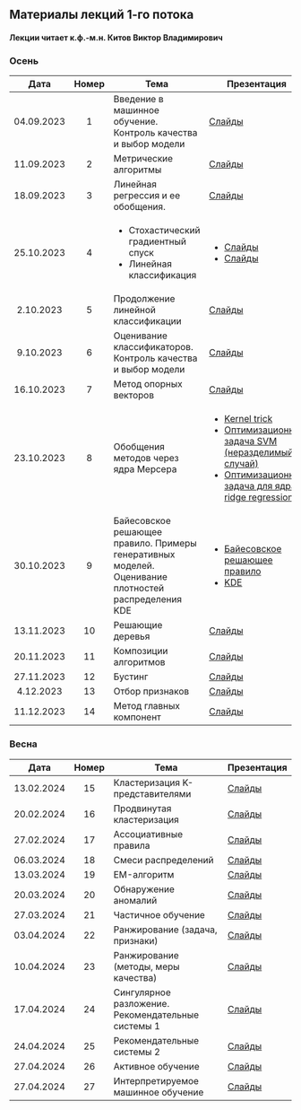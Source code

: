 ## Материалы лекций 1-го потока 
#### Лекции читает  к.ф.-м.н. Китов Виктор Владимирович

### Осень

| Дата | Номер | Тема | Презентация |
| :---: | :---: | --- | --- |
| 04.09.2023 | 1 | Введение в машинное обучение. Контроль качества и выбор модели | [Слайды](https://github.com/victorkitov/ML/blob/main/010-%D0%9E%D1%81%D0%BD%D0%BE%D0%B2%D0%BD%D1%8B%D0%B5%20%D0%BF%D0%BE%D0%BD%D1%8F%D1%82%D0%B8%D1%8F%20%D0%B8%20%D0%B7%D0%B0%D0%B4%D0%B0%D1%87%D0%B8%20%D0%BC%D0%B0%D1%88%D0%B8%D0%BD%D0%BD%D0%BE%D0%B3%D0%BE%20%D0%BE%D0%B1%D1%83%D1%87%D0%B5%D0%BD%D0%B8%D1%8F.pdf) | 
| 11.09.2023 | 2 | Метрические алгоритмы | [Слайды](https://github.com/victorkitov/ML/blob/main/020-%D0%9C%D0%B5%D1%82%D1%80%D0%B8%D1%87%D0%B5%D1%81%D0%BA%D0%B8%D0%B5%20%D0%BC%D0%B5%D1%82%D0%BE%D0%B4%D1%8B.pdf) |
| 18.09.2023 | 3 | Линейная регрессия и ее обобщения. | [Слайды](https://github.com/victorkitov/ML/blob/main/030-Linear%20regression%20and%20extensions.pdf) |
| 25.10.2023 | 4 | <ul><li>Стохастический градиентный спуск</li><li>Линейная классификация</li></ul> | <ul><li>[Слайды](https://github.com/victorkitov/ML/blob/main/035-Stochastic%20gradient%20descent.pdf)</li><li>[Слайды](https://github.com/victorkitov/ML/blob/main/040-Linear%20classification.pdf)</li></ul> |
| 2.10.2023 | 5 | Продолжение линейной классификации | [Слайды](https://github.com/victorkitov/ML/blob/main/040-Linear%20classification.pdf) |  
| 9.10.2023 | 6 | Оценивание классификаторов. Контроль качества и выбор модели| [Слайды](https://github.com/victorkitov/ML/blob/main/050-Classifier%20evaluation.pdf) | 
| 16.10.2023 | 7 | Метод опорных векторов | [Слайды](https://github.com/victorkitov/ML/blob/main/060-Support%20vector%20machines.pdf) |
| 23.10.2023 | 8 |Обобщения методов через ядра Мерсера | <ul><li>[Kernel trick](https://github.com/victorkitov/ML/blob/main/070-Kernel%20trick.pdf)</li><li>[Оптимизационная задача SVM (неразделимый случай)](https://github.com/victorkitov/ML/blob/main/070-Optimization%20task%20for%20SVM%20-%20non-separable.pdf)</li><li>[Оптимизационная задача для ядра ridge regression](https://github.com/victorkitov/ML/blob/main/070-Optimization%20task%20for%20kernel%20ridge%20regression.pdf)</li></ul> |
| 30.10.2023 | 9 | Байесовское решающее правило. Примеры генеративных моделей. Оценивание плотностей распределения KDE | <ul><li>[Байесовское решающее правило](https://github.com/victorkitov/ML/blob/main/090-Bayes%20decision%20rule.pdf)</li><li>[KDE](https://github.com/victorkitov/ML/blob/main/080-Kernel%20density%20estimation.pdf)</li></ul> | 
| 13.11.2023 | 10 | Решающие деревья | [Слайды](https://github.com/victorkitov/ML/blob/main/100-Decision%20trees.pdf) | 
| 20.11.2023 | 11 | Композиции алгоритмов | [Слайды](https://github.com/victorkitov/ML/blob/main/110-Ensemble%20methods%2C%20bias-variance.pdf) | 
| 27.11.2023 | 12 | Бустинг | [Слайды](https://github.com/victorkitov/ML/blob/main/120-Boosting.pdf) | 
| 4.12.2023 | 13 | Отбор признаков | [Слайды](https://github.com/victorkitov/ML/blob/main/130-Feature%20selection.pdf) | 
| 11.12.2023 | 14 | Метод главных компонент | [Слайды](https://github.com/victorkitov/ML/blob/main/140-PCA.pdf) | 


### Весна
| Дата | Номер | Тема | Презентация |
| :---: | :---: | --- | --- | 
| 13.02.2024 | 15 | Кластеризация K-представителями | [Слайды](https://github.com/victorkitov/ML/blob/main/160-Clustering%20K%20representatives.pdf) |
| 20.02.2024 | 16 | Продвинутая кластеризация | [Слайды](https://github.com/victorkitov/ML/blob/main/170-Advanced%20clustering.pdf) | 
| 27.02.2024 | 17 | Ассоциативные правила | [Слайды](https://github.com/victorkitov/ML/blob/main/180-Association%20rules.pdf) |
| 06.03.2024 | 18 | Смеси распределений | [Слайды](https://github.com/victorkitov/ML/blob/main/190-Mixture%20density%20models.pdf) | 
| 13.03.2024 | 19 | EM-алгоритм | [Слайды](https://github.com/victorkitov/ML/blob/main/200-EM%20algorithm.pdf) |
| 20.03.2024 | 20 | Обнаружение аномалий | [Слайды](https://github.com/victorkitov/ML/blob/main/210-Outlier%20detection.pdf) | 
| 27.03.2024 | 21 | Частичное обучение | [Слайды](https://github.com/victorkitov/ML/blob/main/220-Semi-supervised%20learning.pdf) | 
| 03.04.2024 | 22 | Ранжирование (задача, признаки) | [Слайды](https://github.com/victorkitov/ML/blob/main/230-Learning%20to%20Rank.pdf) | 
| 10.04.2024 | 23 | Ранжирование (методы, меры качества) | [Слайды](https://github.com/victorkitov/ML/blob/main/230-Learning%20to%20Rank.pdf) |
| 17.04.2024 | 24 | Сингулярное разложение. Рекомендательные системы 1 | [Слайды](https://github.com/victorkitov/ML/blob/main/240-Singular%20value%20decomposition.pdf) | 
| 24.04.2024 | 25 | Рекомендательные системы 2 | [Слайды](https://github.com/victorkitov/ML/blob/main/250-Recommender%20systems.pdf) | 
| 27.04.2024 | 26 | Активное обучение | [Слайды](https://github.com/victorkitov/ML/blob/main/260-Active%20learning.pdf) | 
| 27.04.2024 | 27 | Интерпретируемое машинное обучение | [Слайды](https://github.com/victorkitov/ML/blob/main/270-Interpretable%20ML.pdf) | 




